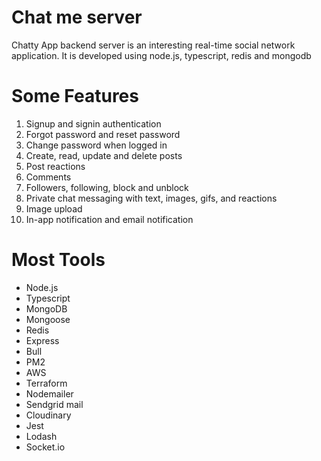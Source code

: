 # Chat me server

Chatty App backend server is an interesting real-time social network application. It is developed using node.js, typescript, redis and mongodb

# Some Features
  1. Signup and signin authentication
  2. Forgot password and reset password
  3. Change password when logged in
  4. Create, read, update and delete posts
  5. Post reactions
  6. Comments
  7. Followers, following, block and unblock
  8. Private chat messaging with text, images, gifs, and reactions
  9. Image upload
  10. In-app notification and email notification

# Most Tools
  * Node.js
  * Typescript
  * MongoDB
  * Mongoose
  * Redis
  * Express
  * Bull
  * PM2
  * AWS
  * Terraform
  * Nodemailer
  * Sendgrid mail
  * Cloudinary
  * Jest
  * Lodash
  * Socket.io



